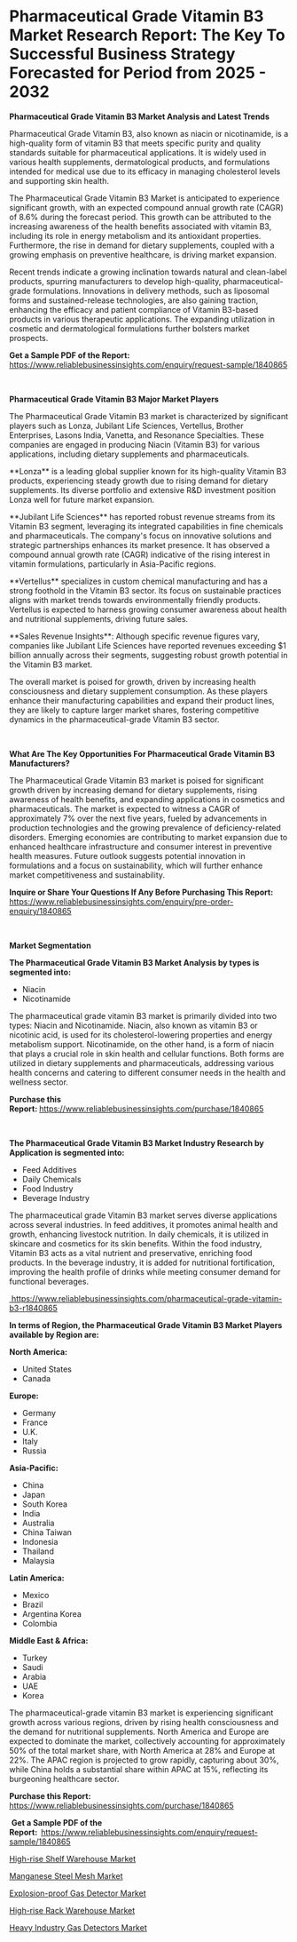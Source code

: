 <p><h1>Pharmaceutical Grade Vitamin B3 Market Research Report: The Key To Successful Business Strategy Forecasted for Period from 2025 - 2032</h1></p><p><strong>Pharmaceutical Grade Vitamin B3 Market Analysis and Latest Trends</strong></p>
<p><p>Pharmaceutical Grade Vitamin B3, also known as niacin or nicotinamide, is a high-quality form of vitamin B3 that meets specific purity and quality standards suitable for pharmaceutical applications. It is widely used in various health supplements, dermatological products, and formulations intended for medical use due to its efficacy in managing cholesterol levels and supporting skin health.</p><p>The Pharmaceutical Grade Vitamin B3 Market is anticipated to experience significant growth, with an expected compound annual growth rate (CAGR) of 8.6% during the forecast period. This growth can be attributed to the increasing awareness of the health benefits associated with vitamin B3, including its role in energy metabolism and its antioxidant properties. Furthermore, the rise in demand for dietary supplements, coupled with a growing emphasis on preventive healthcare, is driving market expansion.</p><p>Recent trends indicate a growing inclination towards natural and clean-label products, spurring manufacturers to develop high-quality, pharmaceutical-grade formulations. Innovations in delivery methods, such as liposomal forms and sustained-release technologies, are also gaining traction, enhancing the efficacy and patient compliance of Vitamin B3-based products in various therapeutic applications. The expanding utilization in cosmetic and dermatological formulations further bolsters market prospects.</p></p>
<p><strong>Get a Sample PDF of the Report:&nbsp;</strong> <a href="https://www.reliablebusinessinsights.com/enquiry/request-sample/1840865?utm_campaign=3347&utm_medium=2&utm_source=Github&utm_content=ia&utm_term=03042025&utm_id=pharmaceutical-grade-vitamin-b3">https://www.reliablebusinessinsights.com/enquiry/request-sample/1840865</a></p>
<p>&nbsp;</p>
<p><strong>Pharmaceutical Grade Vitamin B3 Major Market Players</strong></p>
<p><p>The Pharmaceutical Grade Vitamin B3 market is characterized by significant players such as Lonza, Jubilant Life Sciences, Vertellus, Brother Enterprises, Lasons India, Vanetta, and Resonance Specialties. These companies are engaged in producing Niacin (Vitamin B3) for various applications, including dietary supplements and pharmaceuticals.</p><p>**Lonza** is a leading global supplier known for its high-quality Vitamin B3 products, experiencing steady growth due to rising demand for dietary supplements. Its diverse portfolio and extensive R&D investment position Lonza well for future market expansion.</p><p>**Jubilant Life Sciences** has reported robust revenue streams from its Vitamin B3 segment, leveraging its integrated capabilities in fine chemicals and pharmaceuticals. The company's focus on innovative solutions and strategic partnerships enhances its market presence. It has observed a compound annual growth rate (CAGR) indicative of the rising interest in vitamin formulations, particularly in Asia-Pacific regions.</p><p>**Vertellus** specializes in custom chemical manufacturing and has a strong foothold in the Vitamin B3 sector. Its focus on sustainable practices aligns with market trends towards environmentally friendly products. Vertellus is expected to harness growing consumer awareness about health and nutritional supplements, driving future sales.</p><p>**Sales Revenue Insights**: Although specific revenue figures vary, companies like Jubilant Life Sciences have reported revenues exceeding $1 billion annually across their segments, suggesting robust growth potential in the Vitamin B3 market.</p><p>The overall market is poised for growth, driven by increasing health consciousness and dietary supplement consumption. As these players enhance their manufacturing capabilities and expand their product lines, they are likely to capture larger market shares, fostering competitive dynamics in the pharmaceutical-grade Vitamin B3 sector.</p></p>
<p>&nbsp;</p>
<p><strong>What Are The Key Opportunities For Pharmaceutical Grade Vitamin B3 Manufacturers?</strong></p>
<p><p>The Pharmaceutical Grade Vitamin B3 market is poised for significant growth driven by increasing demand for dietary supplements, rising awareness of health benefits, and expanding applications in cosmetics and pharmaceuticals. The market is expected to witness a CAGR of approximately 7% over the next five years, fueled by advancements in production technologies and the growing prevalence of deficiency-related disorders. Emerging economies are contributing to market expansion due to enhanced healthcare infrastructure and consumer interest in preventive health measures. Future outlook suggests potential innovation in formulations and a focus on sustainability, which will further enhance market competitiveness and sustainability.</p></p>
<p><strong>Inquire or Share Your Questions If Any Before Purchasing This Report:</strong> <a href="https://www.reliablebusinessinsights.com/enquiry/pre-order-enquiry/1840865?utm_campaign=3347&utm_medium=2&utm_source=Github&utm_content=ia&utm_term=03042025&utm_id=pharmaceutical-grade-vitamin-b3">https://www.reliablebusinessinsights.com/enquiry/pre-order-enquiry/1840865</a></p>
<p>&nbsp;</p>
<p><strong>Market Segmentation</strong></p>
<p><strong>The Pharmaceutical Grade Vitamin B3 Market Analysis by types is segmented into:</strong></p>
<p><ul><li>Niacin</li><li>Nicotinamide</li></ul></p>
<p><p>The pharmaceutical grade vitamin B3 market is primarily divided into two types: Niacin and Nicotinamide. Niacin, also known as vitamin B3 or nicotinic acid, is used for its cholesterol-lowering properties and energy metabolism support. Nicotinamide, on the other hand, is a form of niacin that plays a crucial role in skin health and cellular functions. Both forms are utilized in dietary supplements and pharmaceuticals, addressing various health concerns and catering to different consumer needs in the health and wellness sector.</p></p>
<p><strong>Purchase this Report:&nbsp;</strong><a href="https://www.reliablebusinessinsights.com/purchase/1840865?utm_campaign=3347&utm_medium=2&utm_source=Github&utm_content=ia&utm_term=03042025&utm_id=pharmaceutical-grade-vitamin-b3">https://www.reliablebusinessinsights.com/purchase/1840865</a></p>
<p>&nbsp;</p>
<p><strong>The Pharmaceutical Grade Vitamin B3 Market Industry Research by Application is segmented into:</strong></p>
<p><ul><li>Feed Additives</li><li>Daily Chemicals</li><li>Food Industry</li><li>Beverage Industry</li></ul></p>
<p><p>The pharmaceutical grade Vitamin B3 market serves diverse applications across several industries. In feed additives, it promotes animal health and growth, enhancing livestock nutrition. In daily chemicals, it is utilized in skincare and cosmetics for its skin benefits. Within the food industry, Vitamin B3 acts as a vital nutrient and preservative, enriching food products. In the beverage industry, it is added for nutritional fortification, improving the health profile of drinks while meeting consumer demand for functional beverages.</p></p>
<p><a href="https://www.reliablebusinessinsights.com/pharmaceutical-grade-vitamin-b3-r1840865?utm_campaign=3347&utm_medium=2&utm_source=Github&utm_content=ia&utm_term=03042025&utm_id=pharmaceutical-grade-vitamin-b3">&nbsp;https://www.reliablebusinessinsights.com/pharmaceutical-grade-vitamin-b3-r1840865</a></p>
<p><strong>In terms of Region, the Pharmaceutical Grade Vitamin B3 Market Players available by Region are:</strong></p>
<p>
    <p> <strong> North America: </strong>
        <ul>
            <li>United States</li>
            <li>Canada</li>
        </ul>
        </p> 
    <p> <strong> Europe: </strong>
        <ul>
            <li>Germany</li>
            <li>France</li>
            <li>U.K.</li>
            <li>Italy</li>
            <li>Russia</li>
        </ul>
        </p> 
    <p> <strong> Asia-Pacific: </strong>
        <ul>
            <li>China</li>
            <li>Japan</li>
            <li>South Korea</li>
            <li>India</li>
            <li>Australia</li>
            <li>China Taiwan</li>
            <li>Indonesia</li>
            <li>Thailand</li>
            <li>Malaysia</li>
        </ul>
        </p> 
    <p> <strong> Latin America: </strong>
        <ul>
            <li>Mexico</li>
            <li>Brazil</li>
            <li>Argentina Korea</li>
            <li>Colombia</li>
        </ul>
        </p> 
    <p> <strong> Middle East & Africa: </strong>
        <ul>
            <li>Turkey</li>
            <li>Saudi</li>
            <li>Arabia</li>
            <li>UAE</li>
            <li>Korea</li>
        </ul>
    </p>
    </p>
<p><p>The pharmaceutical-grade vitamin B3 market is experiencing significant growth across various regions, driven by rising health consciousness and the demand for nutritional supplements. North America and Europe are expected to dominate the market, collectively accounting for approximately 50% of the total market share, with North America at 28% and Europe at 22%. The APAC region is projected to grow rapidly, capturing about 30%, while China holds a substantial share within APAC at 15%, reflecting its burgeoning healthcare sector.</p></p>
<p><strong>Purchase this Report: </strong><a href="https://www.reliablebusinessinsights.com/purchase/1840865?utm_campaign=3347&utm_medium=2&utm_source=Github&utm_content=ia&utm_term=03042025&utm_id=pharmaceutical-grade-vitamin-b3">https://www.reliablebusinessinsights.com/purchase/1840865</a></p>
<p>&nbsp;<strong>Get a Sample PDF of the Report:&nbsp;&nbsp;</strong><a href="https://www.reliablebusinessinsights.com/enquiry/request-sample/1840865?utm_campaign=3347&utm_medium=2&utm_source=Github&utm_content=ia&utm_term=03042025&utm_id=pharmaceutical-grade-vitamin-b3">https://www.reliablebusinessinsights.com/enquiry/request-sample/1840865</a></p>
<p><strong></strong></p>
<p><p><a href="https://www.linkedin.com/pulse/high-rise-shelf-warehouse-market-review-strategic-growth-wnlzf?utm_campaign=3347&utm_medium=2&utm_source=Github&utm_content=ia&utm_term=03042025&utm_id=pharmaceutical-grade-vitamin-b3">High-rise Shelf Warehouse Market</a></p><p><a href="https://www.linkedin.com/pulse/manganese-steel-mesh-market-size-industry-outlook-detailed-nryof?utm_campaign=3347&utm_medium=2&utm_source=Github&utm_content=ia&utm_term=03042025&utm_id=pharmaceutical-grade-vitamin-b3">Manganese Steel Mesh Market</a></p><p><a href="https://www.linkedin.com/pulse/analyzing-explosion-proof-gas-detector-markets-growth-trajectory-u46zf?utm_campaign=3347&utm_medium=2&utm_source=Github&utm_content=ia&utm_term=03042025&utm_id=pharmaceutical-grade-vitamin-b3">Explosion-proof Gas Detector Market</a></p><p><a href="https://www.linkedin.com/pulse/comprehensive-analysis-high-rise-rack-warehouse-market-key-ytfvf?utm_campaign=3347&utm_medium=2&utm_source=Github&utm_content=ia&utm_term=03042025&utm_id=pharmaceutical-grade-vitamin-b3">High-rise Rack Warehouse Market</a></p><p><a href="https://www.linkedin.com/pulse/focus-heavy-industry-gas-detectors-market-trends-metrics-sales-fhfif?utm_campaign=3347&utm_medium=2&utm_source=Github&utm_content=ia&utm_term=03042025&utm_id=pharmaceutical-grade-vitamin-b3">Heavy Industry Gas Detectors Market</a></p></p>